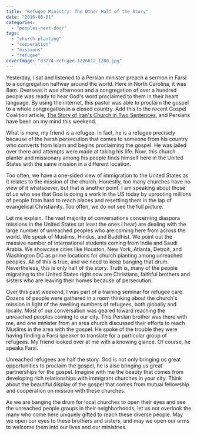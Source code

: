 ```yaml
---
title: "Refugee Ministry: The Other Half of the Story"
date: "2016-08-01"
categories: 
  - "peoples-next-door"
tags: 
  - "church-planting"
  - "cooperation"
  - "missions"
  - "refugee"
coverImage: "d3274-refugee-1226612_1280.jpg"
---
```


Yesterday, I sat and listened to a Persian minister preach a sermon in Farsi to a congregation halfway around the world. Here in North Carolina, it was 8am. Overseas it was afternoon and a congregation of over a hundred people was ready to hear God's word proclaimed to them in their heart language. By using the internet, this pastor was able to proclaim the gospel to a whole congregation in a closed country. Add this to the recent Gospel Coalition article, [The Story of Iran's Church in Two Sentences](https://www.thegospelcoalition.org/article/the-story-of-the-irans-church-in-two-sentences), and Persians have been on my mind this weekend.

What is more, my friend is a refugee. In fact, he is a refugee precisely because of the harsh persecution that comes to someone from his country who converts from Islam and begins proclaiming the gospel. He was jailed over there and attempts were made at taking his life. Now, this church planter and missionary among his people finds himself here in the United States with the same mission in a different location.

Too often, we have a one-sided view of immigration to the United States as it relates to the mission of the church. Honestly, too many churches have no view of it whatsoever, but that is another point. I am speaking about those of us who see that God is doing a work in the US today by uprooting millions of people from hard to reach places and resettling them in the lap of evangelical Christianity. Too often, we do not see the full picture.

Let me explain. The vast majority of conversations concerning diaspora missions in the United States (at least the ones I hear) are dealing with the large number of unreached peoples who are coming here from across the world. We speak of Muslims, Hindus, and Buddhist. We point out the massive number of international students coming from India and Saudi Arabia. We showcase cities like Houston, New York, Atlanta, Detroit, and Washington DC as prime locations for church planting among unreached peoples. All of this is true, and we need to keep banging that drum. Nevertheless, this is only half of the story. Truth is, many of the people migrating to the United States right now are Christians, faithful brothers and sisters who are leaving their homes because of persecution.

Over this past weekend, I was part of a training seminar for refugee care. Dozens of people were gathered in a room thinking about the church's mission in light of the swelling numbers of refugees, both globally and locally. Most of our conversation was geared toward reaching the unreached peoples coming to our city. This Persian brother was there with me, and one minister from an area church discussed their efforts to reach Muslims in the area with the gospel. He spoke of the trouble they were having finding a Farsi speaker to translate for a particular group of refugees. My friend looked over at me with a knowing glance. Of course, he speaks Farsi.

Unreached refugees are half the story. God is not only bringing us great opportunities to proclaim the gospel, he is also bringing us great partnerships for the gospel. Imagine with me the beauty that comes from developing rich relationships with immigrant churches in your city. Think about the beautiful display of the gospel that comes from mutual fellowship and cooperation on mission with these churches.

As we are banging the drum for local churches to open their eyes and see the unreached people groups in their neighborhoods, let us not overlook the many who come here uniquely gifted to reach these diverse people. May we open our eyes to these brothers and sisters, and may we open our arms to welcome them into our lives and our ministries.
